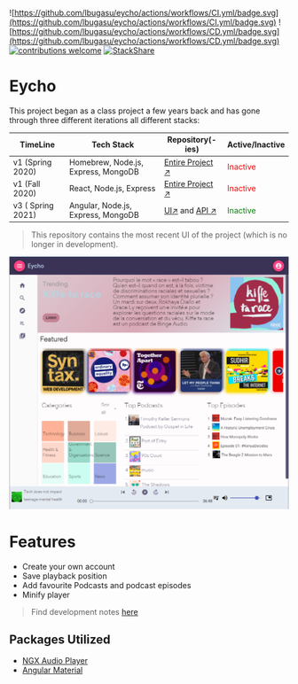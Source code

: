 ![https://github.com/lbugasu/eycho/actions/workflows/CI.yml/badge.svg](https://github.com/lbugasu/eycho/actions/workflows/CI.yml/badge.svg)
![https://github.com/lbugasu/eycho/actions/workflows/CD.yml/badge.svg](https://github.com/lbugasu/eycho/actions/workflows/CD.yml/badge.svg)
[![contributions welcome](https://img.shields.io/badge/contributions-welcome-brightgreen.svg?style=flat)](https://github.com/dwyl/esta/issues)
[![StackShare](https://img.shields.io/badge/Tech-Stack-0690fa.svg?style=flat)](https://stackshare.io/lbugasu/eycho)

# Eycho

This project began as a class project a few years back and has gone through three different iterations all different stacks: 

| TimeLine          | Tech Stack   |   Repository(-ies)| Active/Inactive |
| ----------------- | ----------- | ----------- | ----------- |
| v1 (Spring 2020)  | Homebrew, Node.js, Express, MongoDB | [Entire Project ↗](https://github.com/lbugasu/onthistopic-old)| <span style="color: red">Inactive</span>  |
| v1 (Fall 2020)    | React, Node.js, Express        | [Entire Project ↗](https://github.com/lbugasu/on-this-topic) | <span style="color: red">Inactive</span>|
| v3 ( Spring 2021) | Angular, Node.js, Express, MongoDB        | [UI↗](https://github.com/lbugasu/eycho) and  [API ↗](https://github.com/lbugasu/onthistopic-backend) |  <span style="color: green">Inactive</span> |

> This repository contains the most recent UI of the project (which is no longer in development).

![wireframe](./design/eycho2.png)


# Features
- Create your own account
- Save playback position
- Add favourite Podcasts and podcast episodes
- Minify player


> Find development notes [here](https://aeolian-lynx-ed9.notion.site/Project-Eycho-b38e561eaa1e4e648abd2d5ea7df6dd2)

## Packages Utilized
- [NGX Audio Player](https://vmudigal.github.io/ngx-audio-player/guide/getting-started)
- [Angular Material](https://material.angular.io/)
